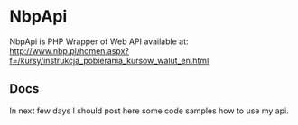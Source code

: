 # NbpApi

NbpApi is PHP Wrapper of Web API available at: http://www.nbp.pl/homen.aspx?f=/kursy/instrukcja_pobierania_kursow_walut_en.html

## Docs
In next few days I should post here some code samples how to use my api.
